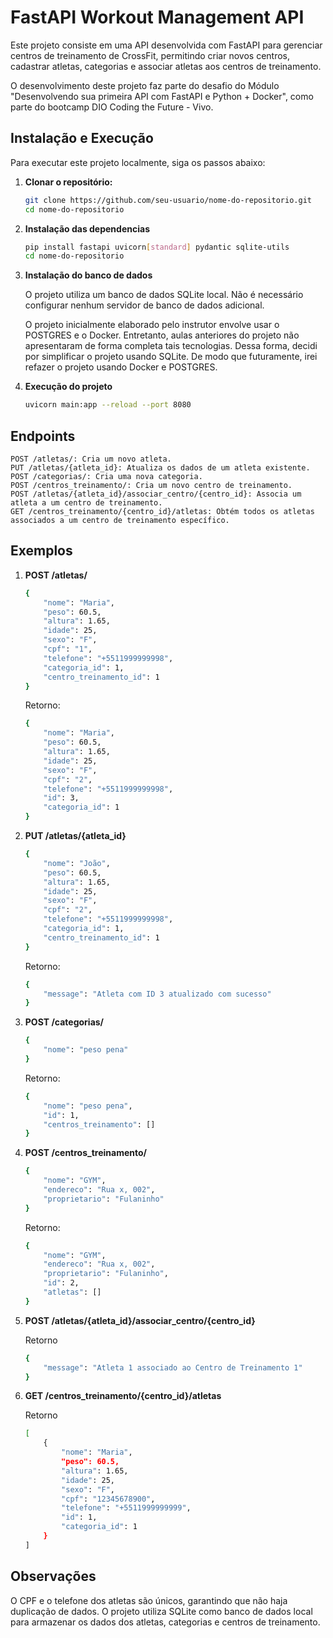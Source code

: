 # FastAPI Workout Management API

Este projeto consiste em uma API desenvolvida com FastAPI para gerenciar centros de treinamento de CrossFit, permitindo criar novos centros, cadastrar atletas, categorias e associar atletas aos centros de treinamento.

O desenvolvimento deste projeto faz parte do desafio do Módulo "Desenvolvendo sua primeira API com FastAPI e Python + Docker", como parte do bootcamp DIO Coding the Future - Vivo.

## Instalação e Execução

Para executar este projeto localmente, siga os passos abaixo:

1. **Clonar o repositório:**

   ```bash
   git clone https://github.com/seu-usuario/nome-do-repositorio.git
   cd nome-do-repositorio

2. **Instalação das dependencias**

   ```bash
   pip install fastapi uvicorn[standard] pydantic sqlite-utils
   cd nome-do-repositorio

3. **Instalação do banco de dados**

    O projeto utiliza um banco de dados SQLite local. Não é necessário configurar nenhum servidor de banco de dados adicional.

    O projeto inicialmente elaborado pelo instrutor envolve usar o POSTGRES e o Docker. Entretanto, aulas anteriores do projeto não apresentaram de forma completa tais tecnologias. Dessa forma, decidi por simplificar o projeto usando SQLite. De modo que futuramente, irei refazer o projeto usando Docker e POSTGRES.

4. **Execução do projeto**

    ```bash
    uvicorn main:app --reload --port 8080

## Endpoints

    POST /atletas/: Cria um novo atleta.
    PUT /atletas/{atleta_id}: Atualiza os dados de um atleta existente.
    POST /categorias/: Cria uma nova categoria.
    POST /centros_treinamento/: Cria um novo centro de treinamento.
    POST /atletas/{atleta_id}/associar_centro/{centro_id}: Associa um atleta a um centro de treinamento.
    GET /centros_treinamento/{centro_id}/atletas: Obtém todos os atletas associados a um centro de treinamento específico.

## Exemplos

1. **POST /atletas/**

    ```bash
    {
        "nome": "Maria",
        "peso": 60.5,
        "altura": 1.65,
        "idade": 25,
        "sexo": "F",
        "cpf": "1",
        "telefone": "+5511999999998",
        "categoria_id": 1,
        "centro_treinamento_id": 1
    }
    ```

    Retorno:

    ```bash
    {
        "nome": "Maria",
        "peso": 60.5,
        "altura": 1.65,
        "idade": 25,
        "sexo": "F",
        "cpf": "2",
        "telefone": "+5511999999998",
        "id": 3,
        "categoria_id": 1
    }
    ```


2. **PUT /atletas/{atleta_id}**

    ```bash
    {
        "nome": "João",
        "peso": 60.5,
        "altura": 1.65,
        "idade": 25,
        "sexo": "F",
        "cpf": "2",
        "telefone": "+5511999999998",
        "categoria_id": 1,
        "centro_treinamento_id": 1
    }
    ```

    Retorno:

    ```bash
    {
	    "message": "Atleta com ID 3 atualizado com sucesso"
    }
    ```

3. **POST /categorias/**

    ```bash
    {
        "nome": "peso pena"
    }
    ```
    Retorno:

    ```bash
    {
        "nome": "peso pena",
        "id": 1,
        "centros_treinamento": []
    }
    ```

4. **POST /centros_treinamento/**

    ```bash
    {
        "nome": "GYM",
        "endereco": "Rua x, 002",
        "proprietario": "Fulaninho"
    }
    ```
    Retorno:

    ```bash
    {
        "nome": "GYM",
        "endereco": "Rua x, 002",
        "proprietario": "Fulaninho",
        "id": 2,
        "atletas": []
    }
    ```

5. **POST /atletas/{atleta_id}/associar_centro/{centro_id}**

    Retorno
    ```bash
    {
        "message": "Atleta 1 associado ao Centro de Treinamento 1"
    }
    ```

6. **GET /centros_treinamento/{centro_id}/atletas**

    Retorno
    ```bash
    [
        {
            "nome": "Maria",
            "peso": 60.5,
            "altura": 1.65,
            "idade": 25,
            "sexo": "F",
            "cpf": "12345678900",
            "telefone": "+5511999999999",
            "id": 1,
            "categoria_id": 1
        }
    ]
    ```
    

## Observações
O CPF e o telefone dos atletas são únicos, garantindo que não haja duplicação de dados.
O projeto utiliza SQLite como banco de dados local para armazenar os dados dos atletas, categorias e centros de treinamento.

